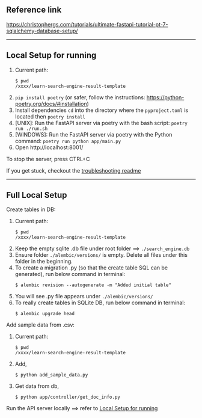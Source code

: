## Reference link 

https://christophergs.com/tutorials/ultimate-fastapi-tutorial-pt-7-sqlalchemy-database-setup/

---

## Local Setup for running

1. Current path:
    ```shell
    $ pwd
    /xxxx/learn-search-engine-result-template
    ```
2. `pip install poetry` (or safer, follow the instructions: https://python-poetry.org/docs/#installation)
3. Install dependencies `cd` into the directory where the `pyproject.toml` is located then `poetry install`
4. [UNIX]: Run the FastAPI server via poetry with the bash script: `poetry run ./run.sh`
5. [WINDOWS]: Run the FastAPI server via poetry with the Python command: `poetry run python app/main.py`
6. Open http://localhost:8001/

To stop the server, press CTRL+C

If you get stuck, checkout the [troubleshooting readme](../troubleshooting/README.md)

---

## Full Local Setup

Create tables in DB:
1. Current path:
    ```shell
    $ pwd
    /xxxx/learn-search-engine-result-template
    ```
2. Keep the empty sqlite .db file under root folder ==> `./search_engine.db`
3. Ensure folder `./alembic/versions/` is empty. Delete all files under this folder in the beginning.
4. To create a migration .py (so that the create table SQL can be generated), run below command in terminal:
    ```shell
    $ alembic revision --autogenerate -m "Added initial table"
    ```
5. You will see .py file appears under `./alembic/versions/`
6. To really create tables in SQLite DB, run below command in terminal:
    ```shell
    $ alembic upgrade head
    ```

Add sample data from .csv:
1. Current path:
    ```shell
    $ pwd
    /xxxx/learn-search-engine-result-template
    ```
2. Add,
    ```shell
    $ python add_sample_data.py 
    ```
3. Get data from db,
    ```shell
    $ python app/controller/get_doc_info.py
    ```

Run the API server locally ==> refer to [Local Setup for running](#local-setup-for-running)